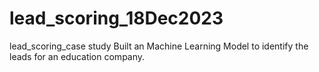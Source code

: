 # lead_scoring_18Dec2023
lead_scoring_case study
Built an Machine Learning Model to identify the leads for an education company.
